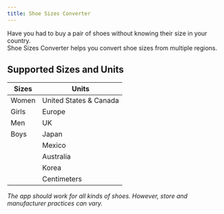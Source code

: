 ```yaml
---
title: Shoe Sizes Converter
---
```


Have you had to buy a pair of shoes without knowing their size in your country.  
Shoe Sizes Converter helps you convert shoe sizes from multiple regions.  

## Supported Sizes and Units

| Sizes                   | Units                     |
| ----------------------- | ------------------------- |
| Women                   | United States & Canada    |
| Girls                   | Europe                    |
| Men                     | UK                        |
| Boys                    | Japan                     |
|                         | Mexico                    |
|                         | Australia                 |
|                         | Korea                     |
|                         | Centimeters               |

*The app should work for all kinds of shoes. However, store and manufacturer practices can vary.*
